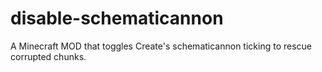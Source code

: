 # disable-schematicannon
A Minecraft MOD that toggles Create's schematicannon ticking to rescue corrupted chunks.
